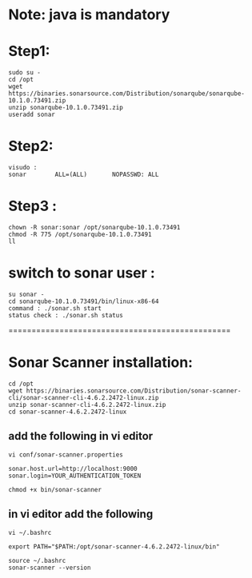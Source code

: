 Note: java is mandatory
====================================
# Step1:
```
sudo su -
cd /opt
wget https://binaries.sonarsource.com/Distribution/sonarqube/sonarqube-10.1.0.73491.zip
unzip sonarqube-10.1.0.73491.zip
useradd sonar
```
# Step2:
```
visudo :
sonar        ALL=(ALL)       NOPASSWD: ALL
```
# Step3 :
```
chown -R sonar:sonar /opt/sonarqube-10.1.0.73491
chmod -R 775 /opt/sonarqube-10.1.0.73491
ll
```
# switch to sonar user : 
```
su sonar -
cd sonarqube-10.1.0.73491/bin/linux-x86-64
command : ./sonar.sh start
status check : ./sonar.sh status
```
================================================
# Sonar Scanner installation:
```
cd /opt
wget https://binaries.sonarsource.com/Distribution/sonar-scanner-cli/sonar-scanner-cli-4.6.2.2472-linux.zip
unzip sonar-scanner-cli-4.6.2.2472-linux.zip
cd sonar-scanner-4.6.2.2472-linux
```
## add the following in vi editor
```
vi conf/sonar-scanner.properties
```
```
sonar.host.url=http://localhost:9000
sonar.login=YOUR_AUTHENTICATION_TOKEN
```
```
chmod +x bin/sonar-scanner
```
## in vi editor add the following 
```
vi ~/.bashrc
```
```
export PATH="$PATH:/opt/sonar-scanner-4.6.2.2472-linux/bin"
```

```
source ~/.bashrc
sonar-scanner --version
```

